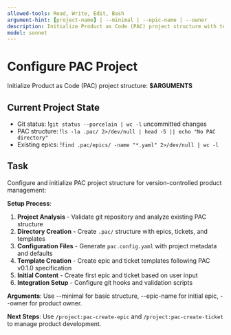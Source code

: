 ```yaml
---
allowed-tools: Read, Write, Edit, Bash
argument-hint: [project-name] | --minimal | --epic-name | --owner
description: Initialize Product as Code (PAC) project structure with templates and configuration
model: sonnet
---
```


# Configure PAC Project

Initialize Product as Code (PAC) project structure: **$ARGUMENTS**

## Current Project State

- Git status: !`git status --porcelain | wc -l` uncommitted changes
- PAC structure: !`ls -la .pac/ 2>/dev/null | head -5 || echo "No PAC directory"`
- Existing epics: !`find .pac/epics/ -name "*.yaml" 2>/dev/null | wc -l`

## Task

Configure and initialize PAC project structure for version-controlled product management:

**Setup Process**:
1. **Project Analysis** - Validate git repository and analyze existing PAC structure
2. **Directory Creation** - Create `.pac/` structure with epics, tickets, and templates
3. **Configuration Files** - Generate `pac.config.yaml` with project metadata and defaults
4. **Template Creation** - Create epic and ticket templates following PAC v0.1.0 specification
5. **Initial Content** - Create first epic and ticket based on user input
6. **Integration Setup** - Configure git hooks and validation scripts

**Arguments**: Use --minimal for basic structure, --epic-name for initial epic, --owner for product owner.

**Next Steps**: Use `/project:pac-create-epic` and `/project:pac-create-ticket` to manage product development.
